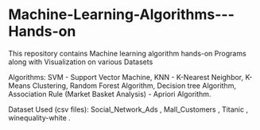 # Machine-Learning-Algorithms---Hands-on
This repository contains Machine learning algorithm hands-on Programs along with Visualization on various Datasets

Algorithms:
  SVM - Support Vector Machine,
  KNN - K-Nearest Neighbor,
  K-Means Clustering,
  Random Forest Algorithm,
  Decision tree Algorithm,
  Association Rule (Market Basket Analysis) - Apriori Algorithm.

Dataset Used (csv files):
  Social_Network_Ads ,
  Mall_Customers ,
  Titanic ,
  winequality-white . 
